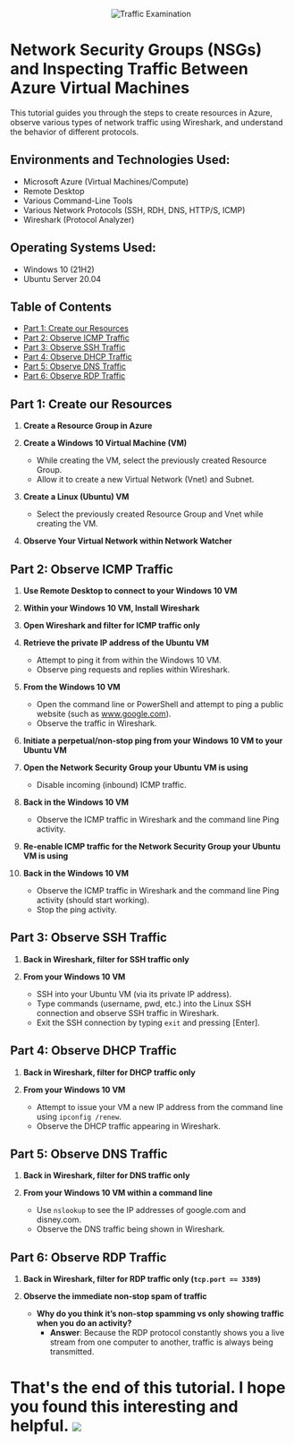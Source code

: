 <p align="center">
<img src="https://i.imgur.com/Ua7udoS.png" alt="Traffic Examination"/>
</p>


# Network Security Groups (NSGs) and Inspecting Traffic Between Azure Virtual Machines

This tutorial guides you through the steps to create resources in Azure, observe various types of network traffic using Wireshark, and understand the behavior of different protocols.

## Environments and Technologies Used:
- Microsoft Azure (Virtual Machines/Compute)
- Remote Desktop
- Various Command-Line Tools
- Various Network Protocols (SSH, RDH, DNS, HTTP/S, ICMP)
- Wireshark (Protocol Analyzer)

## Operating Systems Used:
- Windows 10 (21H2)
- Ubuntu Server 20.04

## Table of Contents
- [Part 1: Create our Resources](#part-1-create-our-resources)
- [Part 2: Observe ICMP Traffic](#part-2-observe-icmp-traffic)
- [Part 3: Observe SSH Traffic](#part-3-observe-ssh-traffic)
- [Part 4: Observe DHCP Traffic](#part-4-observe-dhcp-traffic)
- [Part 5: Observe DNS Traffic](#part-5-observe-dns-traffic)
- [Part 6: Observe RDP Traffic](#part-6-observe-rdp-traffic)

## Part 1: Create our Resources

1. **Create a Resource Group in Azure**

2. **Create a Windows 10 Virtual Machine (VM)**
   - While creating the VM, select the previously created Resource Group.
   - Allow it to create a new Virtual Network (Vnet) and Subnet.

3. **Create a Linux (Ubuntu) VM**
   - Select the previously created Resource Group and Vnet while creating the VM.

4. **Observe Your Virtual Network within Network Watcher**

## Part 2: Observe ICMP Traffic

1. **Use Remote Desktop to connect to your Windows 10 VM**

2. **Within your Windows 10 VM, Install Wireshark**

3. **Open Wireshark and filter for ICMP traffic only**

4. **Retrieve the private IP address of the Ubuntu VM**
   - Attempt to ping it from within the Windows 10 VM.
   - Observe ping requests and replies within Wireshark.

5. **From the Windows 10 VM**
   - Open the command line or PowerShell and attempt to ping a public website (such as www.google.com).
   - Observe the traffic in Wireshark.

6. **Initiate a perpetual/non-stop ping from your Windows 10 VM to your Ubuntu VM**

7. **Open the Network Security Group your Ubuntu VM is using**
   - Disable incoming (inbound) ICMP traffic.

8. **Back in the Windows 10 VM**
   - Observe the ICMP traffic in Wireshark and the command line Ping activity.

9. **Re-enable ICMP traffic for the Network Security Group your Ubuntu VM is using**

10. **Back in the Windows 10 VM**
    - Observe the ICMP traffic in Wireshark and the command line Ping activity (should start working).
    - Stop the ping activity.

## Part 3: Observe SSH Traffic

1. **Back in Wireshark, filter for SSH traffic only**

2. **From your Windows 10 VM**
   - SSH into your Ubuntu VM (via its private IP address).
   - Type commands (username, pwd, etc.) into the Linux SSH connection and observe SSH traffic in Wireshark.
   - Exit the SSH connection by typing `exit` and pressing [Enter].

## Part 4: Observe DHCP Traffic

1. **Back in Wireshark, filter for DHCP traffic only**

2. **From your Windows 10 VM**
   - Attempt to issue your VM a new IP address from the command line using `ipconfig /renew`.
   - Observe the DHCP traffic appearing in Wireshark.

## Part 5: Observe DNS Traffic

1. **Back in Wireshark, filter for DNS traffic only**

2. **From your Windows 10 VM within a command line**
   - Use `nslookup` to see the IP addresses of google.com and disney.com.
   - Observe the DNS traffic being shown in Wireshark.

## Part 6: Observe RDP Traffic

1. **Back in Wireshark, filter for RDP traffic only (`tcp.port == 3389`)**

2. **Observe the immediate non-stop spam of traffic**
   - **Why do you think it’s non-stop spamming vs only showing traffic when you do an activity?**
     - **Answer**: Because the RDP protocol constantly shows you a live stream from one computer to another, traffic is always being transmitted.

# That's the end of this tutorial. I hope you found this interesting and helpful. <img src="https://media3.giphy.com/media/Ba6OJezspmCHVjpmGf/200w.gif?cid=eec9eb2acjtcm8nhfooj33d9vltrf5wpk0nrd51zykmzlfiu&ep=v1_stickers_search&rid=200w.gif&ct=s"/>
